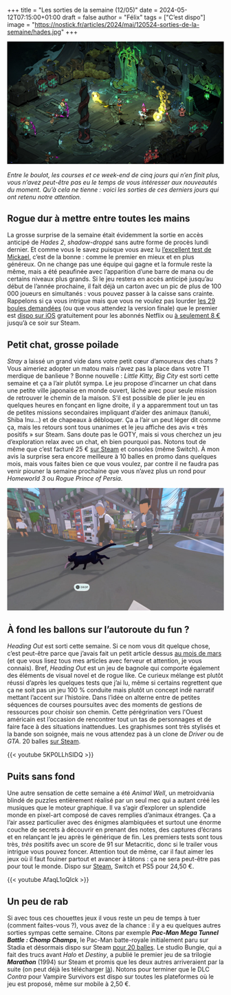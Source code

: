 +++
title = "Les sorties de la semaine (12/05)"
date = 2024-05-12T07:15:00+01:00
draft = false
author = "Félix"
tags = ["C’est dispo"]
image = "https://nostick.fr/articles/2024/mai/120524-sorties-de-la-semaine/hades.jpg"
+++ 

![Capture d’écran du jeu Hades 2](hades.jpg "Pour une surprise, c’est une surprise !")

*Entre le boulot, les courses et ce week-end de cinq jours qui n’en finit plus, vous n’avez peut-être pas eu le temps de vous intéresser aux nouveautés du moment. Qu’à cela ne tienne : voici les sorties de ces derniers jours qui ont retenu notre attention.*

## Rogue dur à mettre entre toutes les mains

La grosse surprise de la semaine était évidemment la sortie en accès anticipé de *Hades 2*, *shadow-droppé* sans autre forme de procès lundi dernier. Et comme vous le savez puisque vous avez lu [l’excellent test de Mickael](https://nostick.fr/articles/2024/mai/1005-hades-ii-divin-et-diabolique/), c’est de la bonne : comme le premier en mieux et en plus généreux. On ne change pas une équipe qui gagne et la formule reste la même, mais a été peaufinée avec l’apparition d’une barre de mana ou de certains niveaux plus grands. Si le jeu restera en accès anticipé jusqu’au début de l’année prochaine, il fait déjà un carton avec un pic de plus de 100 000 joueurs en simultanés : vous pouvez passer à la caisse sans crainte. Rappelons si ça vous intrigue mais que vous ne voulez pas lourder [les 29 boules demandées](https://store.steampowered.com/app/1145350/Hades_II/) (ou que vous attendez la version finale) que le premier est [dispo sur iOS](https://apps.apple.com/fr/app/hades-netflix/id6450063142) gratuitement pour les abonnés Netflix ou [à seulement 8 €](https://store.steampowered.com/app/1145360/Hades/) jusqu’à ce soir sur Steam.

## Petit chat, grosse poilade

*Stray* a laissé un grand vide dans votre petit cœur d’amoureux des chats ? Vous aimeriez adopter un matou mais n’avez pas la place dans votre T1 merdique de banlieue ? Bonne nouvelle : *Little Kitty, Big City* est sorti cette semaine et ça a l’air plutôt sympa. Le jeu propose d’incarner un chat dans une petite ville japonaise en monde ouvert, lâché avec pour seule mission de retrouver le chemin de la maison. S’il est possible de plier le jeu en quelques heures en fonçant en ligne droite, il y a apparemment tout un tas de petites missions secondaires impliquant d’aider des animaux (tanuki, Shiba Inu…) et de chapeaux à débloquer. Ça a l’air un peut léger dit comme ça, mais les retours sont tous unanimes et le jeu affiche des avis « très positifs » sur Steam. Sans doute pas le GOTY, mais si vous cherchez un jeu d’exploration relax avec un chat, eh bien pourquoi pas. Notons tout de même que c’est facturé 25 € [sur Steam](https://store.steampowered.com/app/1177980/Little_Kitty_Big_City/) et consoles (même Switch). À mon avis la surprise sera encore meilleure à 10 balles en promo dans quelques mois, mais vous faites bien ce que vous voulez, par contre il ne faudra pas venir piouner la semaine prochaine que vous n’avez plus un rond pour *Homeworld 3* ou *Rogue Prince of Persia*.

![Capture d’écran du jeu Little Kitty, Big City](chat.jpg "Chapardeur ! Ha ha. Vous l’avez ? Non ?")

## À fond les ballons sur l’autoroute du fun ?

*‌Heading Out* est sorti cette semaine. Si ce nom vous dit quelque chose, c’est peut-être parce que j’avais fait un petit article dessus [au mois de mars](https://nostick.fr/articles/2024/mars/headingout/) (et que vous lisez tous mes articles avec ferveur et attention, je vous connais). Bref, *Heading Out* est un jeu de bagnole qui comporte également des éléments de visual novel et de rogue like. Ce curieux mélange est plutôt réussi d’après les quelques tests que j’ai lu, même si certains regrettent que ça ne soit pas un jeu 100 % conduite mais plutôt un concept indé narratif mettant l’accent sur l’histoire. Dans l’idée on alterne entre de petites séquences de courses poursuites avec des moments de gestions de ressources pour choisir son chemin. Cette pérégrination vers l'Ouest américain est l’occasion de rencontrer tout un tas de personnages et de faire face à des situations inattendues. Les graphismes sont très stylisés et la bande son soignée, mais ne vous attendez pas à un clone de *Driver* ou de *GTA*. 20 balles [sur Steam](https://store.steampowered.com/app/1640630/Heading_Out/).

{{< youtube 5KP0LLhSIDQ >}} 

## Puits sans fond

Une autre sensation de cette semaine a été *Animal Well*, un metroidvania blindé de puzzles entièrement réalisé par un seul mec qui a autant créé les musiques que le moteur graphique. Il va s’agir d’explorer un splendide monde en pixel-art composé de caves remplies d’animaux étranges. Ça a l’air assez particulier avec des énigmes alambiquées et surtout une énorme couche de secrets à découvrir en prenant des notes, des captures d’écrans et en relançant le jeu après le générique de fin. Les premiers tests sont tous très, *très* positifs avec un score de 91 sur Metacritic, donc si le trailer vous intrigue vous pouvez foncer. Attention tout de même, car il faut aimer les jeux où il faut fouiner partout et avancer à tâtons : ça ne sera peut-être pas pour tout le monde. Dispo sur [Steam](https://store.steampowered.com/app/813230/ANIMAL_WELL/), Switch et PS5 pour 24,50 €.

{{< youtube AfaqL1oQlck >}} 

## Un peu de rab

Si avec tous ces chouettes jeux il vous reste un peu de temps à tuer (comment faites-vous ?), vous avez de la chance : il y a eu quelques autres sorties sympas cette semaine. Citons par exemple ***Pac-Man Mega Tunnel Battle : Chomp Champs***, le Pac-Man batte-royale initialement paru sur Stadia et désormais dispo sur Steam [pour 20 balles](https://store.steampowered.com/app/2095950/PACMAN_Mega_Tunnel_Battle_Chomp_Champs/). Le studio Bungie, qui a fait des trucs avant *Halo* et *Destiny*, a publié le premier jeu de sa trilogie ***Marathon*** (1994) sur Steam et promis que les deux autres arriveraient par la suite (on peut déjà les télécharger [là](https://alephone.lhowon.org/)). Notons pour terminer que le DLC *Contra* pour Vampire Survivors est dispo sur toutes les plateformes où le jeu est proposé, même sur mobile à 2,50 €.
